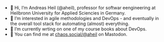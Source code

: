 - 👋 Hi, I’m Andreas Heil (@aheil), professor for softwar eengineering at Heilbronn University for Applied Sciencies in Germany.
- 👀 I’m interested in agile methodologies and DevOps - and eventually in the overall tool stack for automating (almost) everything. 
- 📖 I’m currently wrting on one of my course books about DevOps.
- 🐘 You can find me at <a rel="nofollow me" href="https://chaos.social/@aheil">chaos.social/@aheil</a> on Mastodon.

<!---
aheil/aheil is a ✨ special ✨ repository because its `README.md` (this file) appears on your GitHub profile.
You can click the Preview link to take a look at your changes.
--->

<!--- a rel="me" href="https://chaos.social/@aheil">Mastodon</a> --->

